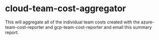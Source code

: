 # cloud-team-cost-aggregator
This will aggregate all of the individual team costs created with the azure-team-cost-reporter and gcp-team-cost-reporter and email this summary report.
